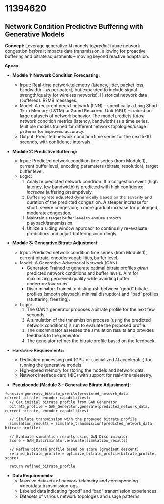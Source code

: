 # 11394620

## Network Condition Predictive Buffering with Generative Models

**Concept:** Leverage generative AI models to *predict* future network congestion *before* it impacts data transmission, allowing for proactive buffering and bitrate adjustments – moving beyond reactive adaptation.

**Specs:**

*   **Module 1: Network Condition Forecasting:**
    *   Input: Real-time network telemetry (latency, jitter, packet loss, bandwidth – as per patent, but expanded to include signal strength/quality for wireless networks). Historical network data (buffered). REMB messages.
    *   Model: A recurrent neural network (RNN) – specifically a Long Short-Term Memory (LSTM) or Gated Recurrent Unit (GRU) – trained on large datasets of network behavior. The model predicts *future* network condition metrics (latency, bandwidth) as a time series. Multiple models trained for different network topologies/usage patterns for improved accuracy.
    *   Output: Predicted network condition time series for the next 5-10 seconds, with confidence intervals.

*   **Module 2: Predictive Buffering:**
    *   Input: Predicted network condition time series (from Module 1), current buffer level, encoding parameters (bitrate, resolution), target buffer level.
    *   Logic:
        1.  Analyze predicted network condition. If a congestion event (high latency, low bandwidth) is predicted with high confidence, *increase* buffering preemptively.
        2.  Buffering rate adjusted dynamically based on the severity and duration of the predicted congestion. A steeper increase for short, severe congestion; a more gradual increase for prolonged, moderate congestion.
        3.  Maintain a target buffer level to ensure smooth playback/transmission.
        4.  Utilize a sliding window approach to continually re-evaluate predictions and adjust buffering accordingly.

*   **Module 3: Generative Bitrate Adjustment:**
    *   Input: Predicted network condition time series (from Module 1), current bitrate, encoder capabilities, buffer level.
    *   Model: A Generative Adversarial Network (GAN).
        *   Generator: Trained to generate optimal bitrate profiles *given* predicted network conditions and buffer levels. Aim for maximizing perceived quality while avoiding buffer underruns/overruns.
        *   Discriminator: Trained to distinguish between “good” bitrate profiles (smooth playback, minimal disruption) and “bad” profiles (stuttering, freezing).
    *   Logic:
        1.  The GAN's generator proposes a bitrate profile for the next few seconds.
        2.  A simulation of the transmission process (using the predicted network conditions) is run to evaluate the proposed profile.
        3.  The discriminator assesses the simulation results and provides feedback to the generator.
        4.  The generator refines the bitrate profile based on the feedback.

*   **Hardware Requirements:**
    *   Dedicated processing unit (GPU or specialized AI accelerator) for running the generative models.
    *   High-speed memory for storing the models and network data.
    *   Network interface card (NIC) with support for real-time telemetry.

*   **Pseudocode (Module 3 - Generative Bitrate Adjustment):**

```
function generate_bitrate_profile(predicted_network_data, current_bitrate, encoder_capabilities):
  // Get initial bitrate profile from GAN Generator
  bitrate_profile = GAN_Generator.generate(predicted_network_data, current_bitrate, encoder_capabilities)

  // Simulate transmission with the proposed bitrate profile
  simulation_results = simulate_transmission(predicted_network_data, bitrate_profile)

  // Evaluate simulation results using GAN Discriminator
  score = GAN_Discriminator.evaluate(simulation_results)

  // Refine bitrate profile based on score (gradient descent)
  refined_bitrate_profile = optimize_bitrate_profile(bitrate_profile, score)

  return refined_bitrate_profile
```

*   **Data Requirements:**
    *   Massive datasets of network telemetry and corresponding video/data transmission logs.
    *   Labeled data indicating “good” and “bad” transmission experiences.
    *   Datasets of various network topologies and usage patterns.